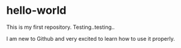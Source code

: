 # hello-world
This is my first repository. Testing..testing..

I am new to Github and very excited to learn how to use it properly.
